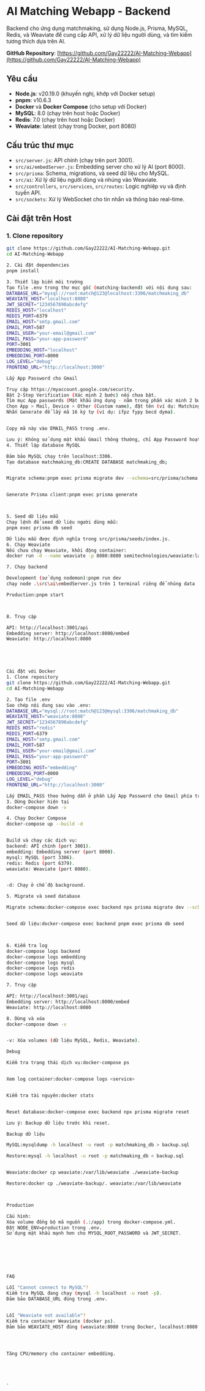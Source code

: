 # AI Matching Webapp - Backend

Backend cho ứng dụng matchmaking, sử dụng Node.js, Prisma, MySQL, Redis, và Weaviate để cung cấp API, xử lý dữ liệu người dùng, và tìm kiếm tương thích dựa trên AI.

**GitHub Repository**: [https://github.com/Gay22222/AI-Matching-Webapp](https://github.com/Gay22222/AI-Matching-Webapp)

## Yêu cầu

- **Node.js**: v20.19.0 (khuyến nghị, khớp với Docker setup)
- **pnpm**: v10.6.3
- **Docker** và **Docker Compose** (cho setup với Docker)
- **MySQL**: 8.0 (chạy trên host hoặc Docker)
- **Redis**: 7.0 (chạy trên host hoặc Docker)
- **Weaviate**: latest (chạy trong Docker, port 8080)

## Cấu trúc thư mục

- `src/server.js`: API chính (chạy trên port 3001).
- `src/ai/embedServer.js`: Embedding server cho xử lý AI (port 8000).
- `src/prisma`: Schema, migrations, và seed dữ liệu cho MySQL.
- `src/ai`: Xử lý dữ liệu người dùng và nhúng vào Weaviate.
- `src/controllers`, `src/services`, `src/routes`: Logic nghiệp vụ và định tuyến API.
- `src/sockets`: Xử lý WebSocket cho tin nhắn và thông báo real-time.

## Cài đặt trên Host

### 1. Clone repository
```bash
git clone https://github.com/Gay22222/AI-Matching-Webapp.git
cd AI-Matching-Webapp

2. Cài đặt dependencies
pnpm install

3. Thiết lập biến môi trường
Tạo file .env trong thư mục gốc (matching-backend) với nội dung sau:
DATABASE_URL="mysql://root:match@123@localhost:3306/matchmaking_db"
WEAVIATE_HOST="localhost:8080"
JWT_SECRET="1234567890abcdefg"
REDIS_HOST="localhost"
REDIS_PORT=6379
EMAIL_HOST="smtp.gmail.com"
EMAIL_PORT=587
EMAIL_USER="your-email@gmail.com"
EMAIL_PASS="your-app-password"
PORT=3001
EMBEDDING_HOST="localhost"
EMBEDDING_PORT=8000
LOG_LEVEL="debug"
FRONTEND_URL="http://localhost:3000"

Lấy App Password cho Gmail

Truy cập https://myaccount.google.com/security.
Bật 2-Step Verification (Xác minh 2 bước) nếu chưa bật.
Tìm mục App passwords (Mật khẩu ứng dụng - nằm trong phần xác minh 2 bước): 
Chọn App > Mail, Device > Other (Custom name), đặt tên (ví dụ: Matching Backend).
Nhấn Generate để lấy mã 16 ký tự (ví dụ: ifpz fypy becd dyma).


Copy mã này vào EMAIL_PASS trong .env.

Lưu ý: Không sử dụng mật khẩu Gmail thông thường, chỉ App Password hoạt động với SMTP.
4. Thiết lập database MySQL

Đảm bảo MySQL chạy trên localhost:3306.
Tạo database matchmaking_db:CREATE DATABASE matchmaking_db;


Migrate schema:pnpm exec prisma migrate dev --schema=src/prisma/schema.prisma --name init


Generate Prisma client:pnpm exec prisma generate



5. Seed dữ liệu mẫu
Chạy lệnh để seed dữ liệu người dùng mẫu:
pnpm exec prisma db seed

Dữ liệu mẫu được định nghĩa trong src/prisma/seeds/index.js.
6. Chạy Weaviate
Nếu chưa chạy Weaviate, khởi động container:
docker run -d --name weaviate -p 8080:8080 semitechnologies/weaviate:latest --host 0.0.0.0 --port 8080 --scheme http

7. Chạy backend

Development (sử dụng nodemon):pnpm run dev
chạy node .\src\ai\embedServer.js trên 1 terminal riêng để nhúng data

Production:pnpm start



8. Truy cập

API: http://localhost:3001/api
Embedding server: http://localhost:8000/embed
Weaviate: http://localhost:8080





Cài đặt với Docker
1. Clone repository
git clone https://github.com/Gay22222/AI-Matching-Webapp.git
cd AI-Matching-Webapp

2. Tạo file .env
Sao chép nội dung sau vào .env:
DATABASE_URL="mysql://root:match@123@mysql:3306/matchmaking_db"
WEAVIATE_HOST="weaviate:8080"
JWT_SECRET="1234567890abcdefg"
REDIS_HOST="redis"
REDIS_PORT=6379
EMAIL_HOST="smtp.gmail.com"
EMAIL_PORT=587
EMAIL_USER="your-email@gmail.com"
EMAIL_PASS="your-app-password"
PORT=3001
EMBEDDING_HOST="embedding"
EMBEDDING_PORT=8000
LOG_LEVEL="debug"
FRONTEND_URL="http://localhost:3000"

Lấy EMAIL_PASS theo hướng dẫn ở phần Lấy App Password cho Gmail phía trên.
3. Dừng Docker hiện tại
docker-compose down -v

4. Chạy Docker Compose
docker-compose up --build -d


Build và chạy các dịch vụ:
backend: API chính (port 3001).
embedding: Embedding server (port 8000).
mysql: MySQL (port 3306).
redis: Redis (port 6379).
weaviate: Weaviate (port 8080).


-d: Chạy ở chế độ background.

5. Migrate và seed database

Migrate schema:docker-compose exec backend npx prisma migrate dev --schema=src/prisma/schema.prisma --name init


Seed dữ liệu:docker-compose exec backend pnpm exec prisma db seed



6. Kiểm tra log
docker-compose logs backend
docker-compose logs embedding
docker-compose logs mysql
docker-compose logs redis
docker-compose logs weaviate

7. Truy cập

API: http://localhost:3001/api
Embedding server: http://localhost:8000/embed
Weaviate: http://localhost:8080

8. Dừng và xóa
docker-compose down -v


-v: Xóa volumes (dữ liệu MySQL, Redis, Weaviate).

Debug

Kiểm tra trạng thái dịch vụ:docker-compose ps


Xem log container:docker-compose logs <service>


Kiểm tra tài nguyên:docker stats


Reset database:docker-compose exec backend npx prisma migrate reset

Lưu ý: Backup dữ liệu trước khi reset.

Backup dữ liệu

MySQL:mysqldump -h localhost -u root -p matchmaking_db > backup.sql

Restore:mysql -h localhost -u root -p matchmaking_db < backup.sql


Weaviate:docker cp weaviate:/var/lib/weaviate ./weaviate-backup

Restore:docker cp ./weaviate-backup/. weaviate:/var/lib/weaviate



Production

Cấu hình:
Xóa volume đồng bộ mã nguồn (.:/app) trong docker-compose.yml.
Đặt NODE_ENV=production trong .env.
Sử dụng mật khẩu mạnh hơn cho MYSQL_ROOT_PASSWORD và JWT_SECRET.







FAQ

Lỗi "Cannot connect to MySQL"?
Kiểm tra MySQL đang chạy (mysql -h localhost -u root -p).
Đảm bảo DATABASE_URL đúng trong .env.


Lỗi "Weaviate not available"?
Kiểm tra container Weaviate (docker ps).
Đảm bảo WEAVIATE_HOST đúng (weaviate:8080 trong Docker, localhost:8080 trên host).




Tăng CPU/memory cho container embedding.





`
